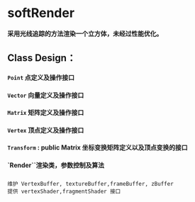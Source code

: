 # softRender
**采用光线追踪的方法渲染一个立方体，未经过性能优化。**
## Class Design：
#### `Point` 点定义及操作接口
#### `Vector` 向量定义及操作接口
#### `Matrix` 矩阵定义及操作接口
#### `Vertex` 顶点定义及操作接口
#### `Transform` : public Matrix  坐标变换矩阵定义以及顶点变换的接口
#### `Render``渲染类，参数控制及算法
###
    维护 VertexBuffer, textureBuffer,frameBuffer, zBuffer
    提供 vertexShader,fragmentShader 接口
